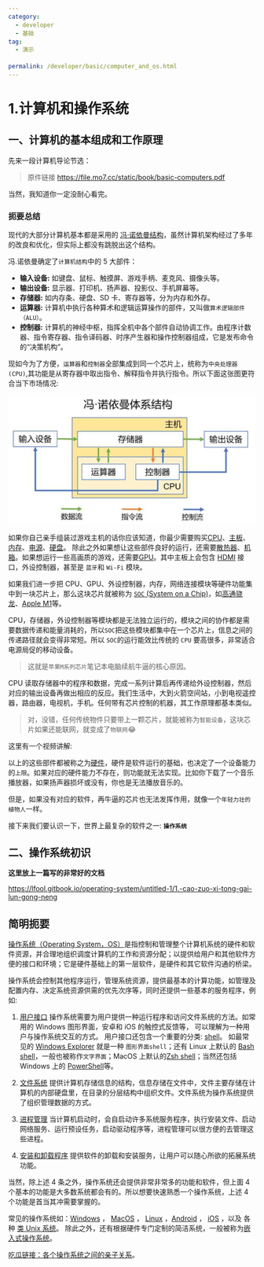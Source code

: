 ```yaml
---
category:
  - developer
  - 基础
tag:
  - 演示

permalink: /developer/basic/computer_and_os.html
---
```


# 1.计算机和操作系统

## 一、计算机的基本组成和工作原理

先来一段计算机导论节选：

<PDF  url="//file.mo7.cc/static/book/basic-computers.pdf" />

> 原件链接 https://file.mo7.cc/static/book/basic-computers.pdf

当然，我知道你一定没耐心看完。

### 扼要总结

现代的大部分计算机基本都是采用的 [冯·诺依曼结构](https://zh.wikipedia.org/zh-cn/冯诺伊曼结构)，虽然计算机架构经过了多年的改良和优化，但实际上都没有跳脱出这个结构。

冯.诺依曼确定了`计算机结构`中的 5 大部件：

- **输入设备:** 如键盘、鼠标、触摸屏、游戏手柄、麦克风、摄像头等。
- **输出设备:** 显示器、打印机、扬声器、投影仪、手机屏幕等。
- **存储器:** 如内存条、硬盘、SD 卡、寄存器等，分为内存和外存。
- **运算器:** 计算机中执行各种算术和逻辑运算操作的部件，又叫做`算术逻辑部件（ALU）`。
- **控制器:** 计算机的神经中枢，指挥全机中各个部件自动协调工作。由程序计数器、指令寄存器、指令译码器、时序产生器和操作控制器组成，它是发布命令的“决策机构”。

现如今为了方便，`运算器`和`控制器`全部集成到同一个芯片上，统称为`中央处理器(CPU)`,其功能是从寄存器中取出指令、解释指令并执行指令。所以下面这张图更符合当下市场情况:

![冯·诺依曼体系结构](../image/computer_basic.png)

如果你自己亲手组装过游戏主机的话你应该知道，你最少需要购买[CPU](https://baike.baidu.com/item/中央处理器)、[主板](https://baike.baidu.com/item/主板)、[内存](https://baike.baidu.com/item/内存)、[电源](https://baike.baidu.com/item/电脑电源)、[硬盘](https://baike.baidu.com/item/固态硬盘)。
除此之外如果想让这些部件良好的运行，还需要[散热器](https://baike.baidu.com/item/电脑散热器)、[机箱](https://baike.baidu.com/item/电脑机箱)。如果想运行一些高画质的游戏，还需要[GPU](https://baike.baidu.com/item/显卡)。其中主板上会包含 [HDMI](https://baike.baidu.com/item/HDMI) 接口，外设控制器，甚至是 `蓝牙`和 `Wi-Fi` 模块。

如果我们进一步把 CPU、GPU、外设控制器，内存，网络连接模块等硬件功能集中到一块芯片上，那么这块芯片就被称为 [`SOC` (System on a Chip)](https://baike.baidu.com/item/soc)，如[高通骁龙](https://zh.wikipedia.org/wiki/高通驍龍)、[Apple M1](https://zh.wikipedia.org/wiki/Apple_M1)等。

CPU，存储器，外设控制器等模块都是无法独立运行的，模块之间的协作都是需要数据传递和能量消耗的，所以`SOC`把这些模块都集中在一个芯片上，信息之间的传递路径就会变得非常短。所以 `SOC`的运行能效比传统的 `CPU` 要高很多，非常适合电源局促的移动设备。

> 这就是`苹果M系列芯片`笔记本电脑续航牛逼的核心原因。

CPU 读取存储器中的程序和数据，完成一系列计算后再传递给外设控制器，然后对应的输出设备再做出相应的反应。我们生活中，大到火箭空间站，小到电视遥控器，路由器，电视机，手机。任何带有芯片控制的机器，其工作原理都基本类似。

> 对，没错，任何传统物件只要带上一颗芯片，就能被称为`智能设备`，这块芯片如果还能联网，就变成了`物联网`😂

这里有一个视频讲解:
<BiliBili bvid="BV1tM4y1B7qP" />

以上的这些部件都被称之为[硬件](https://baike.baidu.com/item/硬件)，硬件是软件运行的基础，也决定了一个设备能力的`上限`。如果对应的硬件能力不存在，则功能就无法实现。比如你下载了一个音乐播放器，如果扬声器损坏或没有，你也是无法播放音乐的。

但是，如果没有对应的软件，再牛逼的芯片也无法发挥作用，就像一个`年轻力壮的植物人`一样。

接下来我们要认识一下，世界上最复杂的软件之一: **`操作系统`**

## 二、操作系统初识

**这里放上一篇写的非常好的文档**

https://lfool.gitbook.io/operating-system/untitled-1/1.-cao-zuo-xi-tong-gai-lun-gong-neng

## 简明扼要

[操作系统（Operating System，OS）](https://zh.wikipedia.org/wiki/操作系统)是指控制和管理整个计算机系统的硬件和软件资源，并合理地组织调度计算机的工作和资源分配；以提供给用户和其他软件方便的接口和环境；它是硬件基础上的第一层软件，是硬件和其它软件沟通的桥梁。

操作系统会控制其他程序运行，管理系统资源，提供最基本的计算功能，如管理及配置内存、决定系统资源供需的优先次序等，同时还提供一些基本的服务程序，例如:

1. [用户接口](https://baike.baidu.com/item/用户接口)
   操作系统需要为用户提供一种运行程序和访问文件系统的方法。如常用的 Windows 图形界面，安卓和 iOS 的触控式反馈等， 可以理解为一种用户与操作系统交互的方式。
   用户接口还包含一个重要的分类: [shell](https://baike.baidu.com/item/shell)。
   如最常见的 [Windows Explorer](https://zh.wikipedia.org/wiki/檔案總管) 就是一种 `图形界面shell`；还有 Linux 上默认的 [Bash shell](https://zh.wikipedia.org/wiki/Bash)，一般也被称作`文字界面`；MacOS 上默认的[Zsh shell](https://www.duidaima.com/Group/Topic/OtherTools/17940)；当然还包括 Windows 上的 [PowerShell](https://zh.wikipedia.org/wiki/PowerShell)等。

2. [文件系统](https://baike.baidu.com/item/文件系统)
   提供计算机存储信息的结构，信息存储在文件中，文件主要存储在计算机的内部硬盘里，在目录的分层结构中组织文件。文件系统为操作系统提供了组织管理数据的方式。

3. [进程管理](https://baike.baidu.com/item/进程管理)
   当计算机启动时，会自启动许多系统服务程序，执行安装文件、启动网络服务、运行预设任务，启动驱动程序等，进程管理可以很方便的去管理这些进程。

4. [安装和卸载程序](https://zh.wikipedia.org/wiki/安裝程式)
   提供软件的卸载和安装服务，让用户可以随心所欲的拓展系统功能。

当然，除上述 4 条之外，操作系统还会提供非常非常多的功能和软件，但上面 4 个基本的功能是大多数系统都会有的。所以想要快速熟悉一个操作系统，上述 4 个功能是首当其冲需要掌握的。

常见的操作系统如：[Windows](https://zh.wikipedia.org/wiki/Microsoft_Windows) ， [MacOS](https://zh.wikipedia.org/wiki/MacOS) ， [Linux](https://zh.wikipedia.org/wiki/Linux) ，[Android](https://zh.wikipedia.org/wiki/Android) ， [iOS](https://zh.wikipedia.org/wiki/IOS) ，以及 各种 [类 Unix 系统](https://zh.wikipedia.org/wiki/类Unix系统)。
除此之外，还有根据硬件专门定制的简洁系统，一般被称为[嵌入式操作系统](https://zh.wikipedia.org/wiki/嵌入式操作系统)。

[吃瓜链接：各个操作系统之间的亲子关系](https://www.ofweek.com/im/2022-05/ART-201927-8120-30562861.html)。

<BiliBili bvid="BV1G94y1b7C5" />
